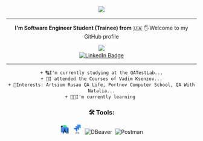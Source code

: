 
 <div align="center">
   <img src="https://media.giphy.com/media/l66giOaErlwyeG47Na/giphy.gif"
 </div>
  
  ---
  
**I'm Software Engineer Student (Trainee) from** 🇺🇦
🖐️Welcome to my GitHub profile  
  <div id="header" align="center">
  <img src="https://media.giphy.com/media/Y34jqOCXhgEsqRLULa/giphy.gif" width="100"/>
 </div>
 <div id="badges">
  <a href="https://www.linkedin.com/in/julia-vo">
   <img src="https://img.shields.io/badge/LinkedIn-blue?style=for-the-badge&logo=linkedin&logoColor=white" alt="LinkedIn Badge"/>
  </a>
 </div>
 
  ---
  
    + 🔠I'm currently studying at the QATestLab...
    + 🌅I attended the Courses of Vadim Ksenzov...
    + 💙Interests: Artsiom Rusau QA Life, Portnov Computer School, QA With Natalia...
    + 👩‍💻I'm currently learning 
 
 ### 🛠️ Tools:
  <div>
  <img src="https://github.com/devicons/devicon/blob/master/icons/androidstudio/androidstudio-original.svg" title="Androidstudion" alt="Androidstudio" width="25" height="25"/>&nbsp;
   <img src="https://github.com/devicons/devicon/blob/master/icons/jira/jira-original-wordmark.svg" title="Jira" alt="Jira" width="25" height="25"/>&nbsp;
   <img src="https://upload.wikimedia.org/wikipedia/commons/b/b5/DBeaver_logo.svg" title="DBeaver" alt="DBeaver" width="25" height="25"/>&nbsp;
   <img src="https://www.vectorlogo.zone/logos/getpostman/getpostman-ar21.svg" title="Postman" alt="Postman" width="25" height="25"/>
 </div>
 
  
